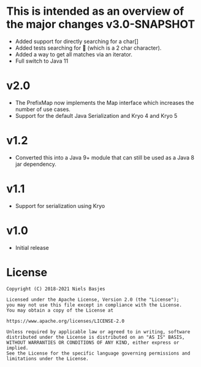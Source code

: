 This is intended as an overview of the major changes
v3.0-SNAPSHOT
===
- Added support for directly searching for a char[]
- Added tests searching for 🖖 (which is a 2 char character).
- Added a way to get all matches via an iterator.
- Full switch to Java 11

v2.0
===
- The PrefixMap now implements the Map interface which increases the number of use cases.
- Support for the default Java Serialization and Kryo 4 and Kryo 5

v1.2
===
- Converted this into a Java 9+ module that can still be used as a Java 8 jar dependency.

v1.1
===
- Support for serialization using Kryo

v1.0
===
- Initial release


License
=======
    Copyright (C) 2018-2021 Niels Basjes

    Licensed under the Apache License, Version 2.0 (the "License");
    you may not use this file except in compliance with the License.
    You may obtain a copy of the License at

    https://www.apache.org/licenses/LICENSE-2.0

    Unless required by applicable law or agreed to in writing, software
    distributed under the License is distributed on an "AS IS" BASIS,
    WITHOUT WARRANTIES OR CONDITIONS OF ANY KIND, either express or implied.
    See the License for the specific language governing permissions and
    limitations under the License.
